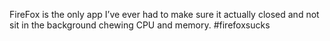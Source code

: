 <!--
id: 248986436
link: http://kevinisom.info/post/248986436/firefox-is-the-only-app-ive-ever-had-to-make-sure
slug: firefox-is-the-only-app-ive-ever-had-to-make-sure
date: Thu Nov 19 2009 13:39:37 GMT+1300 (NZDT)
raw: {"blog_name":"kevinisom","id":248986436,"post_url":"http://kevinisom.info/post/248986436/firefox-is-the-only-app-ive-ever-had-to-make-sure","slug":"firefox-is-the-only-app-ive-ever-had-to-make-sure","type":"text","date":"2009-11-19 00:39:37 GMT","timestamp":1258591177,"state":"published","format":"html","reblog_key":"2IikwW5m","tags":[],"short_url":"http://tmblr.co/Zw68YyErpj4","highlighted":[],"feed_item":"http://twitter.com/kev_nz/statuses/5842801147","from_feed_id":"650289","note_count":0,"title":null,"body":"<p>FireFox is the only app I&#8217;ve ever had to make sure it actually closed and not sit in the background chewing CPU and memory. #firefoxsucks</p>"}
publish: 2009-11-019
tags: 
title: null
-->


FireFox is the only app I’ve ever had to make sure it actually closed
and not sit in the background chewing CPU and memory. \#firefoxsucks


